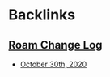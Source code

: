 
# Backlinks
## [Roam Change Log](<Roam Change Log.md>)
- [October 30th, 2020](<October 30th, 2020.md>)

